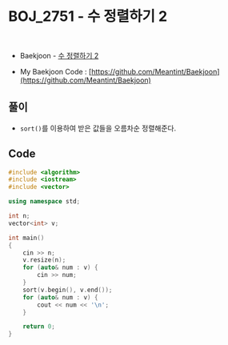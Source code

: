 # BOJ_2751 - 수 정렬하기 2

&nbsp;

- Baekjoon - [수 정렬하기 2](https://www.acmicpc.net/problem/2751)

- My Baekjoon Code : [https://github.com/Meantint/Baekjoon](https://github.com/Meantint/Baekjoon)

## 풀이

- `sort()`를 이용하여 받은 값들을 오름차순 정렬해준다.

## Code

```cpp
#include <algorithm>
#include <iostream>
#include <vector>

using namespace std;

int n;
vector<int> v;

int main()
{
    cin >> n;
    v.resize(n);
    for (auto& num : v) {
        cin >> num;
    }
    sort(v.begin(), v.end());
    for (auto& num : v) {
        cout << num << '\n';
    }

    return 0;
}
```
